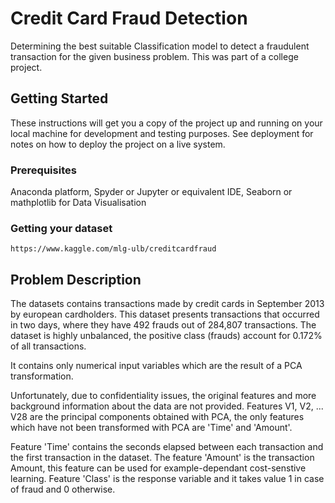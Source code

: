 # Credit Card Fraud Detection

Determining the best suitable Classification model to detect a fraudulent transaction for the given business problem. This was part of a college project.

## Getting Started

These instructions will get you a copy of the project up and running on your local machine for development and testing purposes. See deployment for notes on how to deploy the project on a live system.

### Prerequisites

Anaconda platform, Spyder or Jupyter or equivalent IDE, Seaborn or mathplotlib for Data Visualisation

### Getting your dataset

```
https://www.kaggle.com/mlg-ulb/creditcardfraud
```

## Problem Description

The datasets contains transactions made by credit cards in September 2013 by european cardholders. This dataset presents transactions that occurred in two days, where they have 492 frauds out of 284,807 transactions. The dataset is highly unbalanced, the positive class (frauds) account for 0.172% of all transactions.

It contains only numerical input variables which are the result of a PCA transformation. 

Unfortunately, due to confidentiality issues, the original features and more background information about the data are not provided. Features V1, V2, ... V28 are the principal components obtained with PCA, the only features which have not been transformed with PCA are 'Time' and 'Amount'. 

Feature 'Time' contains the seconds elapsed between each transaction and the first transaction in the dataset. The feature 'Amount' is the transaction Amount, this feature can be used for example-dependant cost-senstive learning. Feature 'Class' is the response variable and it takes value 1 in case of fraud and 0 otherwise. 
